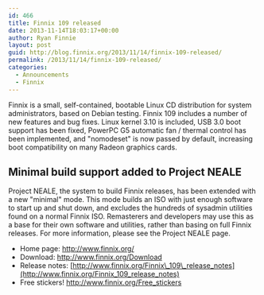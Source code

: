 ```yaml
---
id: 466
title: Finnix 109 released
date: 2013-11-14T18:03:17+00:00
author: Ryan Finnie
layout: post
guid: http://blog.finnix.org/2013/11/14/finnix-109-released/
permalink: /2013/11/14/finnix-109-released/
categories:
  - Announcements
  - Finnix
---
```

Finnix is a small, self-contained, bootable Linux CD distribution for system administrators, based on Debian testing. Finnix 109 includes a number of new features and bug fixes. Linux kernel 3.10 is included, USB 3.0 boot support has been fixed, PowerPC G5 automatic fan / thermal control has been implemented, and "nomodeset" is now passed by default, increasing boot compatibility on many Radeon graphics cards.

## Minimal build support added to Project NEALE

Project NEALE, the system to build Finnix releases, has been extended with a new "minimal" mode. This mode builds an ISO with just enough software to start up and shut down, and excludes the hundreds of sysadmin utilities found on a normal Finnix ISO. Remasterers and developers may use this as a base for their own software and utilities, rather than basing on full Finnix releases. For more information, please see the Project NEALE page.

  * Home page: <http://www.finnix.org/>
  * Download: <http://www.finnix.org/Download>
  * Release notes: [http://www.finnix.org/Finnix\_109\_release_notes](http://www.finnix.org/Finnix_109_release_notes)
  * Free stickers! <http://www.finnix.org/Free_stickers>
